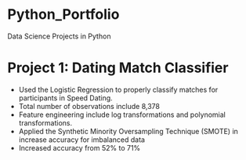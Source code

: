 # Python_Portfolio
Data Science Projects in Python

# Project 1: Dating Match Classifier
*	Used the Logistic Regression to properly classify matches for participants in Speed Dating.
*	Total number of observations include 8,378
*	Feature engineering include log transformations and polynomial transformations.
*	Applied the Synthetic Minority Oversampling Technique (SMOTE) in increase accuracy for imbalanced data
*	Increased accuracy from 52% to 71%

